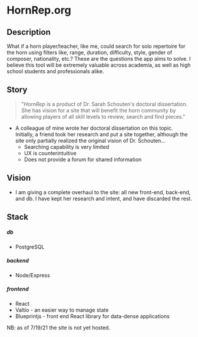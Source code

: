 # HornRep.org


## Description
What if a horn player/teacher, like me, could search for solo repertoire for the horn using filters like, range, duration, difficulty, style, gender of composer, nationality, etc.? These are the questions the app aims to solve. I believe this tool will be extremely valuable across academia, as well as high school students and professionals alike.

## Story
> "*HornRep* is a product of Dr. Sarah Schouten's doctoral dissertation. She has vision for a site that will benefit the horn community by allowing players of all skill levels to review, search and find pieces."

- A colleague of mine wrote her doctoral dissertation on this topic. Initially, a friend took her research and put a site together, although the site only partially realized the original vision of Dr. Schouten...
    - Searching capability is very limited 
    - UX is counterintuitive
    - Does not provide a forum for shared information

## Vision
- I am giving a complete overhaul to the site: all new front-end, back-end, and db. I have kept her research and intent, and have discarded the rest. 

## Stack
#####  db
- PostgreSQL
##### backend
- Node/Express
##### frontend
- React
- Valtio - an easier way to manage state
- Blueprintjs - front end React library for data-dense applications


NB: as of 7/19/21 the site is not yet hosted.